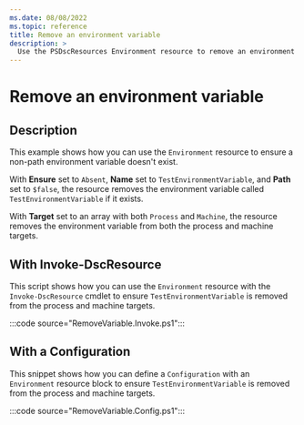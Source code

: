 ```yaml
---
ms.date: 08/08/2022
ms.topic: reference
title: Remove an environment variable
description: >
  Use the PSDscResources Environment resource to remove an environment variable.
---
```


# Remove an environment variable

## Description

This example shows how you can use the `Environment` resource to ensure a non-path environment
variable doesn't exist.

With **Ensure** set to `Absent`, **Name** set to `TestEnvironmentVariable`, and **Path** set to
`$false`, the resource removes the environment variable called `TestEnvironmentVariable` if it
exists.

With **Target** set to an array with both `Process` and `Machine`, the resource removes the
environment variable from both the process and machine targets.

## With Invoke-DscResource

This script shows how you can use the `Environment` resource with the `Invoke-DscResource` cmdlet to
ensure `TestEnvironmentVariable` is removed from the process and machine targets.

:::code source="RemoveVariable.Invoke.ps1":::

## With a Configuration

This snippet shows how you can define a `Configuration` with an `Environment` resource block to
ensure `TestEnvironmentVariable` is removed from the process and machine targets.

:::code source="RemoveVariable.Config.ps1":::
